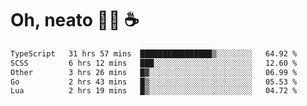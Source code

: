 # Oh, neato 🧑‍💻 ☕

<!--START_SECTION:waka-->

```txt
TypeScript   31 hrs 57 mins  ████████████████▒░░░░░░░░   64.92 %
SCSS         6 hrs 12 mins   ███░░░░░░░░░░░░░░░░░░░░░░   12.60 %
Other        3 hrs 26 mins   █▓░░░░░░░░░░░░░░░░░░░░░░░   06.99 %
Go           2 hrs 43 mins   █▒░░░░░░░░░░░░░░░░░░░░░░░   05.53 %
Lua          2 hrs 19 mins   █▒░░░░░░░░░░░░░░░░░░░░░░░   04.72 %
```

<!--END_SECTION:waka-->
